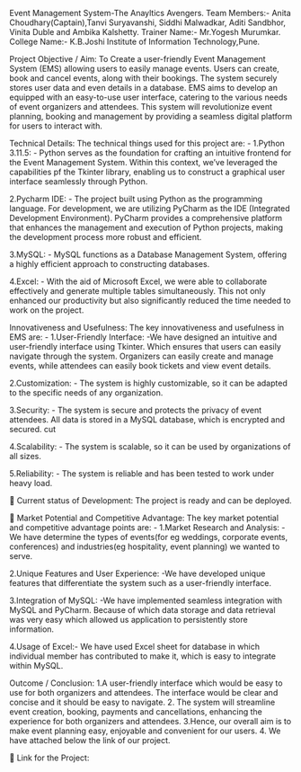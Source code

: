 Event Management System-The Anayltics Avengers.
Team Members:- Anita Choudhary(Captain),Tanvi Suryavanshi, Siddhi Malwadkar, Aditi Sandbhor, Vinita Duble and Ambika Kalshetty.
Trainer Name:- Mr.Yogesh Murumkar.
College Name:- K.B.Joshi Institute of Information Technology,Pune.

Project Objective / Aim: To Create a user-friendly Event Management System (EMS) allowing users to easily manage events. Users can create, book and cancel events, along with their bookings. The system securely stores user data and even details in a database. EMS aims to develop an equipped with an easy-to-use user interface, catering to the various needs of event organizers and attendees. This system will revolutionize event planning, booking and management by providing a seamless digital platform for users to interact with.

Technical Details: The technical things used for this project are: -
1.Python 3.11.5: - Python serves as the foundation for crafting an intuitive frontend for the Event Management System. Within this context, we’ve leveraged the capabilities pf the Tkinter library, enabling us to construct a graphical user interface seamlessly through Python.

2.Pycharm IDE: - The project built using Python as the programming language. For development, we are utilizing PyCharm as the IDE (Integrated Development Environment). PyCharm provides a comprehensive platform that enhances the management and execution of Python projects, making the development process more robust and efficient.

3.MySQL: - MySQL functions as a Database Management System, offering a highly efficient approach to constructing databases.

4.Excel: - With the aid of Microsoft Excel, we were able to collaborate effectively and generate multiple tables simultaneously. This not only enhanced our productivity but also significantly reduced the time needed to work on the project.

Innovativeness and Usefulness: The key innovativeness and usefulness in EMS are: -
1.User-Friendly Interface: -We have designed an intuitive and user-friendly interface using Tkinter. Which ensures that users can easily navigate through the system. Organizers can easily create and manage events, while attendees can easily book tickets and view event details.

2.Customization: - The system is highly customizable, so it can be adapted to the specific needs of any organization.

3.Security: - The system is secure and protects the privacy of event attendees. All data is stored in a MySQL database, which is encrypted and secured. cut

4.Scalability: - The system is scalable, so it can be used by organizations of all sizes.

5.Reliability: - The system is reliable and has been tested to work under heavy load.

	Current status of Development: The project is ready and can be deployed. 
       
	Market Potential and Competitive Advantage: The key market potential and competitive advantage points are: -
1.Market Research and Analysis: - We have determine the types of events(for eg weddings, corporate events, conferences) and industries(eg hospitality, event planning) we wanted to serve.

2.Unique Features and User Experience: -We have developed unique features that differentiate the system such as a user-friendly interface.

3.Integration of MySQL: -We have implemented seamless integration with MySQL and PyCharm. Because of which data storage and data retrieval was very easy which allowed us application to persistently store information. 

4.Usage of Excel:- We have used Excel sheet for database in which individual member has contributed to make it, which is easy to integrate within MySQL.

Outcome / Conclusion: 1.A user-friendly interface which would be easy to use for both organizers and attendees. The interface would be clear and concise and it should be easy to navigate.
2. The system will streamline event creation, booking, payments and cancellations, enhancing the experience for both organizers and attendees.
3.Hence, our overall aim is to make event planning easy, enjoyable and convenient for our users.
4. We have attached below the link of our project. 

	Link for the Project:
